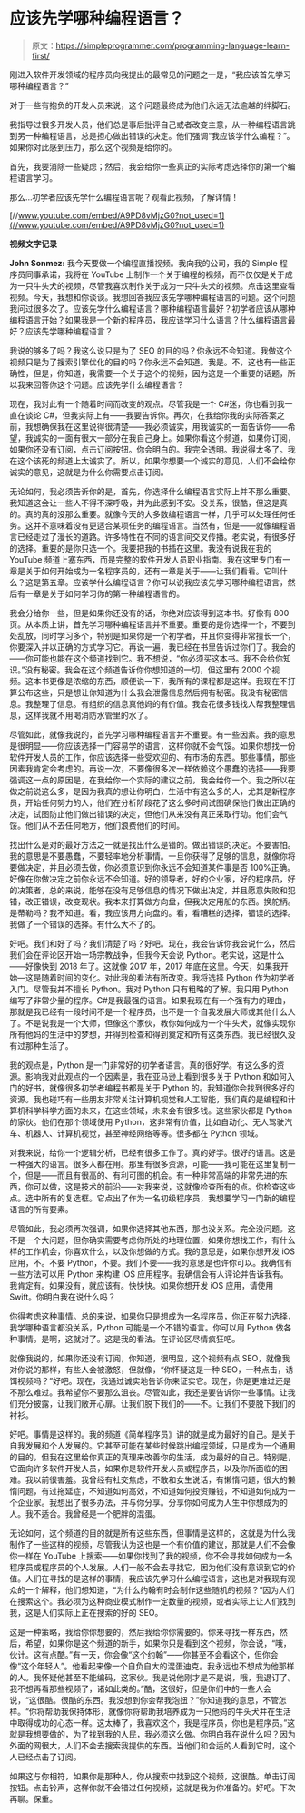 # 应该先学哪种编程语言？

> 原文：<https://simpleprogrammer.com/programming-language-learn-first/>

刚进入软件开发领域的程序员向我提出的最常见的问题之一是，“我应该首先学习哪种编程语言？”

对于一些有抱负的开发人员来说，这个问题最终成为他们永远无法逾越的绊脚石。

我指导过很多开发人员，他们总是事后批评自己或者改变主意，从一种编程语言跳到另一种编程语言，总是担心做出错误的决定。他们强调“我应该学什么编程？”。如果你对此感到压力，那么这个视频是给你的。

首先，我要消除一些疑虑；然后，我会给你一些真正的实际考虑选择你的第一个编程语言学习。

那么…初学者应该先学什么编程语言呢？观看此视频，了解详情！

[//www.youtube.com/embed/A9PD8vMjzG0?not_used=1](//www.youtube.com/embed/A9PD8vMjzG0?not_used=1)

**视频文字记录**

**John Sonmez:** 我今天要做一个编程直播视频。我向我的公司，我的 Simple 程序员同事承诺，我将在 YouTube 上制作一个关于编程的视频，而不仅仅是关于成为一只牛头犬的视频，尽管我喜欢制作关于成为一只牛头犬的视频。点击这里查看视频。今天，我想和你谈谈。我想回答我应该先学哪种编程语言的问题。这个问题我问过很多次了。应该先学什么编程语言？哪种编程语言最好？初学者应该从哪种编程语言开始？如果我是一个新的程序员，我应该学习什么语言？什么编程语言最好？应该先学哪种编程语言？

我说的够多了吗？我这么说只是为了 SEO 的目的吗？你永远不会知道。我做这个视频只是为了搜索引擎优化的目的吗？你永远不会知道。我是。不，这也有一些正确性，但是，你知道，我需要一个关于这个的视频，因为这是一个重要的话题，所以我来回答你这个问题。应该先学什么编程语言？

现在，我对此有一个随着时间而改变的观点。尽管我是一个 C#迷，你也看到我一直在谈论 C#，但我实际上有——我要告诉你。再次，在我给你我的实际答案之前，我想确保我在这里说得很清楚——我必须诚实，用我诚实的一面告诉你——希望，我诚实的一面有很大一部分在我自己身上。如果你看这个频道，如果你订阅，如果你还没有订阅，点击订阅按钮。你会明白的。我完全透明。我说得太多了。我在这个该死的频道上太诚实了。所以，如果你想要一个诚实的意见，人们不会给你诚实的意见，这就是为什么你需要点击订阅。

无论如何，我必须告诉你的是，首先，你选择什么编程语言实际上并不那么重要。我知道这会让一些人不得不深呼吸，并为此感到不安。没关系，很酷，但这是真的。真的真的没那么重要。就像今天的大多数编程语言一样，几乎可以处理任何任务。这并不意味着没有更适合某项任务的编程语言。当然有，但是——就像编程语言已经走过了漫长的道路。许多特性在不同的语言间交叉传播。老实说，有很多好的选择。重要的是你只选一个。我要把我的书插在这里。我没有说我在我的 YouTube 频道上塞东西，而是完整的软件开发人员职业指南。我在这里专门有一章是关于如何开始成为一名程序员的，还有一章是关于——让我们看看。它叫什么？这是第五章。应该学什么编程语言？你可以说我应该先学习哪种编程语言，然后有一章是关于如何学习你的第一种编程语言的。

我会分给你一些，但是如果你还没有的话，你绝对应该得到这本书。好像有 800 页。从本质上讲，首先学习哪种编程语言并不重要。重要的是你选择一个，不要到处乱放，同时学习多个，特别是如果你是一个初学者，并且你变得非常擅长一个，你要深入并以正确的方式学习它。再说一遍，我已经在书里告诉过你们了。我会的——你可能也能在这个频道找到它。我不想说，“你必须买这本书。我不会给你知识。”没有秘密。我会在这个频道告诉你你想知道的一切，但这里有 2000 个视频。这本书更像是浓缩的东西，顺便说一下，我所有的课程都是这样。我现在不打算公布这些，只是想让你知道为什么我会泄露信息然后拥有秘密。我没有秘密信息。我整理了信息。有组织的信息真他妈的有价值。我会花很多钱找人帮我整理信息，这样我就不用喝消防水管里的水了。

尽管如此，就像我说的，首先学习哪种编程语言并不重要。有一些因素。我的意思是很明显——你应该选择一门容易学的语言，这样你就不会气馁。如果你想找一份软件开发人员的工作，你应该选择一些受欢迎的、有市场的东西。那些事情，那些因素我肯定会考虑的。再说一次，不要像很多次一样依赖这个愚蠢的选择——我要强调这一点的原因是，在我给你一个实际的建议之前，我会给你一个。我之所以在做之前说这么多，是因为我真的想让你明白，生活中有这么多的人，尤其是新程序员，开始任何努力的人，他们在分析阶段花了这么多时间试图确保他们做出正确的决定，试图防止他们做出错误的决定，但他们从来没有真正采取行动。他们会气馁。他们从不去任何地方，他们浪费他们的时间。

找出什么是对的最好方法之一就是找出什么是错的。做出错误的决定。不要害怕。我的意思是不要愚蠢，不要轻率地分析事情。一旦你获得了足够的信息，就像你将要做决定，并且必须去做，你必须意识到你永远不会知道某件事是否 100%正确。好像在你做决定之前你永远不会知道。好的领导者，好的企业家，好的程序员，好的决策者，总的来说，能够在没有足够信息的情况下做出决定，并且愿意失败和犯错，改正错误，改变现状。我本来打算做方向盘，但我决定用船的东西。换舵柄。是蒂勒吗？我不知道。看，我应该用方向盘的。看，看糟糕的选择，错误的选择。我做了一个错误的选择。有什么大不了的。

好吧。我们和好了吗？我们清楚了吗？好吧。现在，我会告诉你我会说什么，然后我们会在评论区开始一场宗教战争，但我今天会说 Python。老实说，这是什么——好像快到 2018 年了。这就像 2017 年，2017 年底在这里。今天，如果我开始—这是随着时间的变化。对此我的看法有所改变。我将选择 Python 作为初学者入门。尽管我并不擅长 Python。我对 Python 只有粗略的了解。我只用 Python 编写了非常少量的程序。C#是我最强的语言。如果我现在有一个强有力的理由，那就是我已经有一段时间不是一个程序员，也不是一个自我发展大师或其他什么人了。不是说我是一个大师，但像这个家伙，教你如何成为一个牛头犬，就像实现你所有他妈的生活中的梦想，并得到检查和得到奠定和所有这类东西。我已经很久没有过那种生活了。

我的观点是，Python 是一门非常好的初学者语言。真的很好学。有这么多的资源。影响我对此观点的一个因素是，我在亚马逊上看到很多关于 Python 和如何入门的好书，就像很多初学者编程书都是关于 Python 的。我知道你会找到很多好的资源。我也碰巧有一些朋友非常关注计算机视觉和人工智能，我们真的是编程和计算机科学科学方面的未来，在这些领域，未来会有很多钱。这些家伙都是 Python 的家伙。他们在那个领域使用 Python，这非常有价值，比如自动化、无人驾驶汽车、机器人、计算机视觉，甚至神经网络等等。很多都在 Python 领域。

对我来说，给你一个逻辑分析，已经有很多工作了。真的好学。很好的语言。这是一种强大的语言。很多人都在用。那里有很多资源，可能——我可能在这里复制一个，但是——而且有很高的、有利可图的机会。有一种非常高端的非常先进的东西，你可以做，这是技术的前沿——对我来说，这就像检查所有的点。你检查这些点。选中所有的复选框。它点出了作为一名初级程序员，我想要学习一门新的编程语言的所有要素。

尽管如此，我必须再次强调，如果你选择其他东西，那也没关系。完全没问题。这不是一个大问题，但你确实需要考虑你所处的地理位置，如果你想找工作，有什么样的工作机会，你喜欢什么，以及你想做的方式。我的意思是，如果你想开发 iOS 应用，不。不要 Python，不要。我们不要——我的意思是也许你可以。我确信有一些方法可以用 Python 来构建 iOS 应用程序。我确信会有人评论并告诉我有。我肯定有。如果没有，就应该有。快快快。如果你想开发 iOS 应用，请使用 Swift。你明白我在说什么吗？

你得考虑这种事情。总的来说，如果你只是想成为一名程序员，你正在努力选择，我学哪种语言都没关系，Python 可能是一个不错的语言。你可以用 Python 做各种事情。是啊，这就对了。这是我的看法。在评论区尽情疯狂吧。

就像我说的，如果你还没有订阅，你知道，很明显，这个视频有点 SEO，就像我对你说的那样，有些人会被激怒，但就像，“你怀疑这是一种 SEO，一种点击，诱饵视频吗？”好吧。现在，我通过诚实地告诉你来证实它。现在，你是更难过还是不那么难过。我希望你不要那么沮丧。尽管如此，我还是要告诉你一些事情。让我们充分披露，让我们敞开心扉。让我们脱下我们的——不。让我们不要脱下我们的衬衫。

好吧。事情是这样的。我的频道《简单程序员》讲的就是成为最好的自己。是关于自我发展和个人发展的。它甚至可能在某些时候跳出编程领域，只是成为一个通用的目的，但我在这里给你真正的真理来改善你的生活，成为最好的自己。特别是，它面向许多软件开发人员，如果你是软件开发人员或程序员，以及你所面临的困难。我以前很害羞。我曾经有社交焦虑，不敢和女生说话，有懒惰问题，很大的懒惰问题，有过拖延症，不知道如何高效，不知道如何投资赚钱，不知道如何成为一个企业家。我想出了很多办法，并与你分享。分享你如何成为人生中你想成为的人。我不适合。我曾经是一个肥胖的混蛋。

无论如何，这个频道的目的就是所有这些东西，但事情是这样的，这就是为什么我制作了一些这样的视频，尽管我认为这也是一个有价值的建议，那就是人们不会像你一样在 YouTube 上搜索——如果你找到了我的视频，你不会寻找如何成为一名程序员或程序员的个人发展。人们一般不会去寻找它，因为他们没有意识到它的价值。人们在寻找的是这样的事情，我应该先学习什么编程语言，这也是对我现有观众的一个解释，他们想知道，“为什么约翰有时会制作这些随机的视频？”因为人们在搜索这个。我必须为这种商业模式制作一定数量的视频，或者实际上让人们找到我，这是人们实际上正在搜索的好的 SEO。

这是一种策略，我给你你想要的，然后我给你你需要的。你来寻找一样东西，然后，希望，如果你是这个频道的新手，如果你只是看到这个视频，你会说，“哦，伙计。这有点酷。”有一天，你会像“这个约翰”——你甚至不会看这个，但你会像“这个年轻人”。他看起来像一个自负自大的混蛋迪克。我永远也不想成为他那样的人。我怀疑他甚至不能编码，这家伙。我是说他刚才是不是说，哦，我退订了。我不想再看那些视频了，诸如此类的。”酷，这很好，但是你们中的一些人会说，“这很酷。很酷的东西。我没想到你会帮我泡妞？”你知道我的意思，不管怎样。“你将帮助我保持体形，就像你将帮助我培养成为一只他妈的牛头犬并在生活中取得成功的心态一样。这太棒了，我喜欢这个，我是程序员，你也是程序员。”这就是我想要做的，为了找到我的人民，我必须这么做。你明白我在说什么吗？因为外面的网很大，人们不会去搜索我提供的东西。当他们和合适的人看到它时，这个人已经点击了订阅。

如果这与你相符，如果你是那种人，你从搜索中找到这个视频，这很酷。单击订阅按钮。点击铃声，这样你就不会错过任何视频，这就是我为你准备的。好吧。下次再聊。保重。